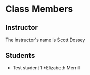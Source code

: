 # Class Members

## Instructor

The instructor's name is Scott Dossey

## Students

* Test student 1
*Elizabeth Merrill
